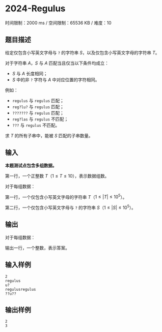 # 2024-Regulus

时间限制：2000 ms / 空间限制：65536 KB / 难度：10

## 题目描述

给定仅包含小写英文字母与 `?` 的字符串 $S$，以及仅包含小写英文字母的字符串 $T$。

对于字符串 $A$，$S$ 与 $A$ 匹配当且仅当以下条件均成立：

+ $S$ 与 $A$ 长度相同；
+ $S$ 中的非 `?` 字符与 $A$ 中对应位置的字符相同。

例如：

+ `regulus` 与 `regulus` 匹配；
+ `reg?lu?` 与 `regulus` 匹配；
+ `???????` 与 `regulus` 匹配；
+ `reg?las` 与 `regulus` 不匹配；
+ `???` 与 `regulus` 不匹配。

求 $T$ 的所有子串中，能被 $S$ 匹配的子串数量。

## 输入

**本题测试点包含多组数据。**

第一行，一个正整数 $T$（$1\leq T\leq 10$），表示数据组数。

对于每组数据：

第一行，一个仅包含小写英文字母的字符串 $T$（$1\leq |T|\leq 10^5$）。

第二行，一个仅包含小写英文字母与 `?` 的字符串 $S$（$1\leq |S|\leq 10^5$）。

## 输出

对于每组数据：

输出一行，一个整数，表示答案。

## 输入样例

    2
    regulus
    u?
    regulusregulus
    ??u??

## 输出样例

    2
    3
